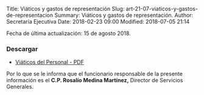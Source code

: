 Title: Viáticos y gastos de representación
Slug: art-21-07-viaticos-y-gastos-de-representacion
Summary: Viáticos y gastos de representación.
Author: Secretaría Ejecutiva
Date: 2018-02-23 09:00
Modified: 2018-07-05 21:14


Fecha de última actualización: 15 de agosto 2018.

### Descargar

* [Viáticos del Personal - PDF](viaticos-personal.pdf)

Por lo que se le informa que el funcionario responsable de la presente
información es el **C.P. Rosalío Medina Martínez,** Director de
Servicios Generales.

